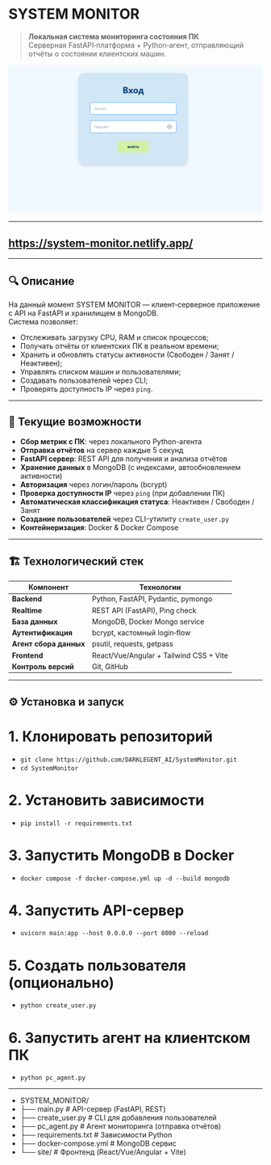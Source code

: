 # SYSTEM MONITOR

> **Локальная система мониторинга состояния ПК**  
> Серверная FastAPI‑платформа + Python‑агент, отправляющий отчёты о состоянии клиентских машин.

![Скриншот интерфейса SYSTEM MONITOR](assets/image.png)

---
## https://system-monitor.netlify.app/
---

## 🔍 Описание

На данный момент SYSTEM MONITOR — клиент‑серверное приложение с API на FastAPI и хранилищем в MongoDB.  
Система позволяет:
- Отслеживать загрузку CPU, RAM и список процессов;
- Получать отчёты от клиентских ПК в реальном времени;
- Хранить и обновлять статусы активности (Свободен / Занят / Неактивен);
- Управлять списком машин и пользователями;
- Создавать пользователей через CLI;
- Проверять доступность IP через `ping`.

---

## 🚀 Текущие возможности

- **Сбор метрик с ПК**: через локального Python-агента  
- **Отправка отчётов** на сервер каждые 5 секунд  
- **FastAPI сервер**: REST API для получения и анализа отчётов  
- **Хранение данных** в MongoDB (с индексами, автообновлением активности)  
- **Авторизация** через логин/пароль (bcrypt)  
- **Проверка доступности IP** через `ping` (при добавлении ПК)  
- **Автоматическая классификация статуса**: Неактивен / Свободен / Занят  
- **Создание пользователей** через CLI-утилиту `create_user.py`  
- **Контейнеризация**: Docker & Docker Compose  

---

## 🏗 Технологический стек

| Компонент       | Технологии                                         |
| --------------- | -------------------------------------------------- |
| **Backend**     | Python, FastAPI, Pydantic, pymongo                |
| **Realtime**    | REST API (FastAPI), Ping check                    |
| **База данных** | MongoDB, Docker Mongo service                     |
| **Аутентификация** | bcrypt, кастомный login‑flow                    |
| **Агент сбора данных** | psutil, requests, getpass                  |
| **Frontend**    | React/Vue/Angular + Tailwind CSS + Vite           |
| **Контроль версий** | Git, GitHub                                    |

---

## ⚙ Установка и запуск

# 1. Клонировать репозиторий
   - `git clone https://github.com/DARKLEGENT_AI/SystemMonitor.git`
   - `cd SystemMonitor`

# 2. Установить зависимости
   - `pip install -r requirements.txt`

# 3. Запустить MongoDB в Docker
   - `docker compose -f docker-compose.yml up -d --build mongodb`

# 4. Запустить API-сервер
   - `uvicorn main:app --host 0.0.0.0 --port 8000 --reload`

# 5. Создать пользователя (опционально)
   - `python create_user.py`

# 6. Запустить агент на клиентском ПК
   - `python pc_agent.py`

---

   - SYSTEM_MONITOR/
   - ├── main.py              # API-сервер (FastAPI, REST)
   - ├── create_user.py       # CLI для добавления пользователей
   - ├── pc_agent.py          # Агент мониторинга (отправка отчётов)
   - ├── requirements.txt     # Зависимости Python
   - ├── docker-compose.yml   # MongoDB сервис
   - └── site/                # Фронтенд (React/Vue/Angular + Vite)
